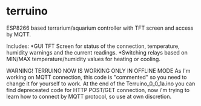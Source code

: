 # terruino
ESP8266 based terrarium/aquarium controller with TFT screen and access by MQTT.

Includes:
*GUI TFT Screen for status of the connection, temperature, humidity warnings and the current readings.
*Switching relays based on MIN/MAX temperature/humidity values for heating or cooling.

WARNING!
TERRUINO NOW IS WORKING ONLY IN OFFLINE MODE
As I'm working on MQTT connection, this code is "commented" so you need to change it for yourself to work.
At the end of the Terruino_0_0_1a.ino you can find depreceated code for HTTP POST/GET connection, now i'm trying to learn how to connect by MQTT protocol, so use at own discretion.

